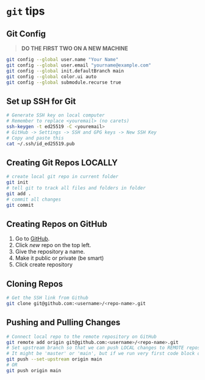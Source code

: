 # `git` tips

## Git Config

> **DO THE FIRST TWO ON A NEW MACHINE**

```bash
git config --global user.name "Your Name"
git config --global user.email "yourname@example.com"
git config --global init.defaultBranch main
git config --global color.ui auto
git config --global submodule.recurse true
```

## Set up SSH for Git

```bash
# Generate SSH key on local computer
# Remember to replace <youremail> (no carets)
ssh-keygen -t ed25519 -C <youremail>
# GitHub -> Settings -> SSH and GPG keys -> New SSH Key
# Copy and paste this
cat ~/.ssh/id_ed25519.pub
```

## Creating Git Repos LOCALLY

```bash
# create local git repo in current folder
git init
# tell git to track all files and folders in folder
git add .
# commit all changes
git commit
```

## Creating Repos on GitHub

1. Go to [GitHub](github.com).
2. Click _new_ repo on the top left.
3. Give the repository a name.
4. Make it public or private (be smart)
5. Click create repository

## Cloning Repos

```bash
# Get the SSH link from Github
git clone git@github.com:<username>/<repo-name>.git
```

## Pushing and Pulling Changes

```bash
# Connect local repo to the remote repository on GitHub
git remote add origin git@github.com:<username>/<repo-name>.git
# Set upstream branch so that we can push LOCAL changes to REMOTE repository
# It might be 'master' or 'main', but if we run very first code block on the README, it will be 'main'
git push --set-upstream origin main
# OR
git push origin main
```
